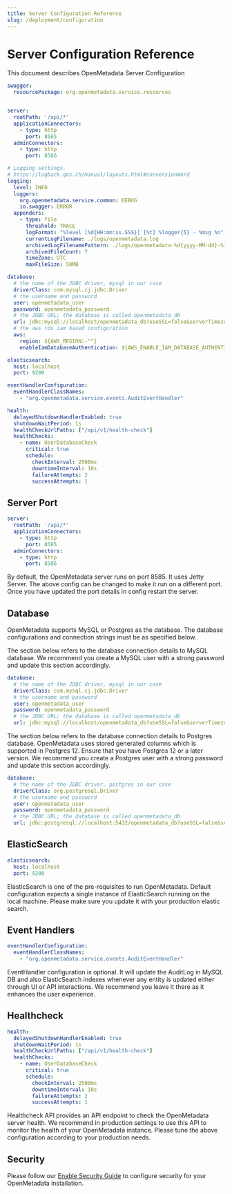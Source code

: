 ```yaml
---
title: Server Configuration Reference
slug: /deployment/configuration
---
```


# Server Configuration Reference

This document describes OpenMetadata Server Configuration

```yaml
swagger:
  resourcePackage: org.openmetadata.service.resources


server:
  rootPath: '/api/*'
  applicationConnectors:
    - type: http
      port: 8585
  adminConnectors:
    - type: http
      port: 8586

# Logging settings.
# https://logback.qos.ch/manual/layouts.html#conversionWord
logging:
  level: INFO
  loggers:
    org.openmetadata.service.common: DEBUG
    io.swagger: ERROR
  appenders:
    - type: file
      threshold: TRACE
      logFormat: "%level [%d{HH:mm:ss.SSS}] [%t] %logger{5} - %msg %n"
      currentLogFilename: ./logs/openmetadata.log
      archivedLogFilenamePattern: ./logs/openmetadata-%d{yyyy-MM-dd}-%i.log.gz
      archivedFileCount: 7
      timeZone: UTC
      maxFileSize: 50MB

database:
  # the name of the JDBC driver, mysql in our case
  driverClass: com.mysql.cj.jdbc.Driver
  # the username and password
  user: openmetadata_user
  password: openmetadata_password
  # the JDBC URL; the database is called openmetadata_db
  url: jdbc:mysql://localhost/openmetadata_db?useSSL=false&serverTimezone=UTC
  # the aws rds iam based configuration
  aws:
    region: ${AWS_REGION:-""} 
    enableIamDatabaseAuthentication: ${AWS_ENABLE_IAM_DATABASE_AUTHENTICATION:-false}

elasticsearch:
  host: localhost
  port: 9200

eventHandlerConfiguration:
  eventHandlerClassNames:
    - "org.openmetadata.service.events.AuditEventHandler"

health:
  delayedShutdownHandlerEnabled: true
  shutdownWaitPeriod: 1s
  healthCheckUrlPaths: ["/api/v1/health-check"]
  healthChecks:
    - name: UserDatabaseCheck
      critical: true
      schedule:
        checkInterval: 2500ms
        downtimeInterval: 10s
        failureAttempts: 2
        successAttempts: 1
```

## Server Port

```yaml
server:
  rootPath: '/api/*'
  applicationConnectors:
    - type: http
      port: 8585
  adminConnectors:
    - type: http
      port: 8586
```

By default, the OpenMetadata server runs on port 8585. It uses Jetty Server. The above config can be changed to make it
run on a different port. Once you have updated the port details in config restart the server.

## Database

OpenMetadata supports MySQL or Postgres as the database. The database configurations and connection strings must be as
specified below. 

The section below refers to the database connection details to MySQL database. We recommend you create
a MySQL user with a strong password and update this section accordingly.

```yaml
database:
  # the name of the JDBC driver, mysql in our case
  driverClass: com.mysql.cj.jdbc.Driver
  # the username and password
  user: openmetadata_user
  password: openmetadata_password
  # the JDBC URL; the database is called openmetadata_db
  url: jdbc:mysql://localhost/openmetadata_db?useSSL=false&serverTimezone=UTC
```

The section below refers to the database connection details to Postgres database. OpenMetadata uses stored generated
columns which is supported in Postgres 12. Ensure that you have Postgres 12 or a later version. We recommend you create
a Postgres user with a strong password and update this section accordingly.

```yaml
database:
  # the name of the JDBC driver, postgres in our case
  driverClass: org.postgresql.Driver
  # the username and password
  user: openmetadata_user
  password: openmetadata_password
  # the JDBC URL; the database is called openmetadata_db
  url: jdbc:postgresql://localhost:5432/openmetadata_db?useSSL=false&serverTimezone=UTC
```

## ElasticSearch

```yaml
elasticsearch:
  host: localhost
  port: 9200
```

ElasticSearch is one of the pre-requisites to run OpenMetadata. Default configuration expects a single instance of
ElasticSearch running on the local machine. Please make sure you update it with your production elastic search.

## Event Handlers

```yaml
eventHandlerConfiguration:
  eventHandlerClassNames:
    - "org.openmetadata.service.events.AuditEventHandler"
```

EventHandler configuration is optional. It will update the AuditLog in MySQL DB and also ElasticSearch indexes whenever
any entity is updated either through UI or API interactions. We recommend you leave it there as it enhances the user
experience.

## Healthcheck

```yaml
health:
  delayedShutdownHandlerEnabled: true
  shutdownWaitPeriod: 1s
  healthCheckUrlPaths: ["/api/v1/health-check"]
  healthChecks:
    - name: UserDatabaseCheck
      critical: true
      schedule:
        checkInterval: 2500ms
        downtimeInterval: 10s
        failureAttempts: 2
        successAttempts: 1
```

Healthcheck API provides an API endpoint to check the OpenMetadata server health. We recommend in production settings to
use this API to monitor the health of your OpenMetadata instance. Please tune the above configuration according to your
production needs.

## Security

Please follow our [Enable Security Guide](/deployment/security) to configure security for your OpenMetadata installation.
